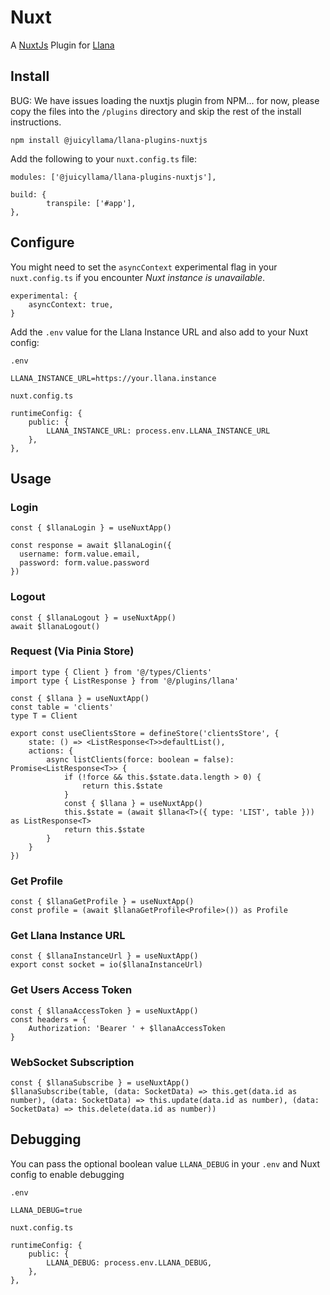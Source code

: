 # Nuxt

A [NuxtJs](https://nuxt.com) Plugin for [Llana](https://llana.io)

## Install

BUG: We have issues loading the nuxtjs plugin from NPM... for now, please copy the files into the `/plugins` directory and skip the rest of the install instructions. 

```
npm install @juicyllama/llana-plugins-nuxtjs
```

Add the following to your `nuxt.config.ts` file:

```
modules: ['@juicyllama/llana-plugins-nuxtjs'],

build: {
		transpile: ['#app'],
},

```

## Configure

You might need to set the `asyncContext` experimental flag in your `nuxt.config.ts` if you encounter *Nuxt instance is unavailable*.

```
experimental: {
	asyncContext: true,
}
```

Add the `.env` value for the Llana Instance URL and also add to your Nuxt config:

`.env`
```
LLANA_INSTANCE_URL=https://your.llana.instance
```

`nuxt.config.ts`
```
runtimeConfig: {
	public: {
		LLANA_INSTANCE_URL: process.env.LLANA_INSTANCE_URL
	},
},
```

## Usage

### Login

```
const { $llanaLogin } = useNuxtApp()

const response = await $llanaLogin({
  username: form.value.email,
  password: form.value.password
})
```

### Logout

```
const { $llanaLogout } = useNuxtApp()
await $llanaLogout()
```

### Request (Via Pinia Store)

```
import type { Client } from '@/types/Clients'
import type { ListResponse } from '@/plugins/llana'

const { $llana } = useNuxtApp()
const table = 'clients'
type T = Client

export const useClientsStore = defineStore('clientsStore', {
	state: () => <ListResponse<T>>defaultList(),
	actions: {
        async listClients(force: boolean = false): Promise<ListResponse<T>> {
			if (!force && this.$state.data.length > 0) {
				return this.$state
			}
			const { $llana } = useNuxtApp()
			this.$state = (await $llana<T>({ type: 'LIST', table })) as ListResponse<T>
			return this.$state
		}
    }
})

```

### Get Profile

```
const { $llanaGetProfile } = useNuxtApp()
const profile = (await $llanaGetProfile<Profile>()) as Profile
```

### Get Llana Instance URL

```
const { $llanaInstanceUrl } = useNuxtApp()
export const socket = io($llanaInstanceUrl)
```

### Get Users Access Token

```
const { $llanaAccessToken } = useNuxtApp()
const headers = {
    Authorization: 'Bearer ' + $llanaAccessToken
}
```

### WebSocket Subscription

```
const { $llanaSubscribe } = useNuxtApp()
$llanaSubscribe(table, (data: SocketData) => this.get(data.id as number), (data: SocketData) => this.update(data.id as number), (data: SocketData) => this.delete(data.id as number))
```


## Debugging

You can pass the optional boolean value `LLANA_DEBUG` in your `.env` and Nuxt config to enable debugging

`.env`
```
LLANA_DEBUG=true
```

`nuxt.config.ts`
```
runtimeConfig: {
	public: {
		LLANA_DEBUG: process.env.LLANA_DEBUG,
	},
},
```